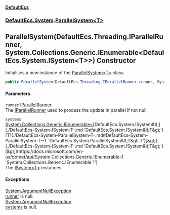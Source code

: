 #### [DefaultEcs](./index.md 'index')
### [DefaultEcs.System](./DefaultEcs-System.md 'DefaultEcs.System').[ParallelSystem&lt;T&gt;](./DefaultEcs-System-ParallelSystem-T-.md 'DefaultEcs.System.ParallelSystem&lt;T&gt;')
## ParallelSystem(DefaultEcs.Threading.IParallelRunner, System.Collections.Generic.IEnumerable&lt;DefaultEcs.System.ISystem&lt;T&gt;&gt;) Constructor
Initialises a new instance of the [ParallelSystem&lt;T&gt;](./DefaultEcs-System-ParallelSystem-T-.md 'DefaultEcs.System.ParallelSystem&lt;T&gt;') class.  
```csharp
public ParallelSystem(DefaultEcs.Threading.IParallelRunner runner, System.Collections.Generic.IEnumerable<DefaultEcs.System.ISystem<T>> systems);
```
#### Parameters
<a name='DefaultEcs-System-ParallelSystem-T--ParallelSystem(DefaultEcs-Threading-IParallelRunner_System-Collections-Generic-IEnumerable-DefaultEcs-System-ISystem-T--)-runner'></a>
`runner` [IParallelRunner](./DefaultEcs-Threading-IParallelRunner.md 'DefaultEcs.Threading.IParallelRunner')  
The [IParallelRunner](./DefaultEcs-Threading-IParallelRunner.md 'DefaultEcs.Threading.IParallelRunner') used to process the update in parallel if not null.  
  
<a name='DefaultEcs-System-ParallelSystem-T--ParallelSystem(DefaultEcs-Threading-IParallelRunner_System-Collections-Generic-IEnumerable-DefaultEcs-System-ISystem-T--)-systems'></a>
`systems` [System.Collections.Generic.IEnumerable&lt;](https://docs.microsoft.com/en-us/dotnet/api/System.Collections.Generic.IEnumerable-1 'System.Collections.Generic.IEnumerable`1')[DefaultEcs.System.ISystem&lt;](./DefaultEcs-System-ISystem-T-.md 'DefaultEcs.System.ISystem&lt;T&gt;')[T](./DefaultEcs-System-ParallelSystem-T-.md#DefaultEcs-System-ParallelSystem-T--T 'DefaultEcs.System.ParallelSystem&lt;T&gt;.T')[&gt;](./DefaultEcs-System-ISystem-T-.md 'DefaultEcs.System.ISystem&lt;T&gt;')[&gt;](https://docs.microsoft.com/en-us/dotnet/api/System.Collections.Generic.IEnumerable-1 'System.Collections.Generic.IEnumerable`1')  
The [ISystem&lt;T&gt;](./DefaultEcs-System-ISystem-T-.md 'DefaultEcs.System.ISystem&lt;T&gt;') instances.  
  
#### Exceptions
[System.ArgumentNullException](https://docs.microsoft.com/en-us/dotnet/api/System.ArgumentNullException 'System.ArgumentNullException')  
[runner](#DefaultEcs-System-ParallelSystem-T--ParallelSystem(DefaultEcs-Threading-IParallelRunner_System-Collections-Generic-IEnumerable-DefaultEcs-System-ISystem-T--)-runner 'DefaultEcs.System.ParallelSystem&lt;T&gt;.ParallelSystem(DefaultEcs.Threading.IParallelRunner, System.Collections.Generic.IEnumerable&lt;DefaultEcs.System.ISystem&lt;T&gt;&gt;).runner') is null.  
[System.ArgumentNullException](https://docs.microsoft.com/en-us/dotnet/api/System.ArgumentNullException 'System.ArgumentNullException')  
[systems](#DefaultEcs-System-ParallelSystem-T--ParallelSystem(DefaultEcs-Threading-IParallelRunner_System-Collections-Generic-IEnumerable-DefaultEcs-System-ISystem-T--)-systems 'DefaultEcs.System.ParallelSystem&lt;T&gt;.ParallelSystem(DefaultEcs.Threading.IParallelRunner, System.Collections.Generic.IEnumerable&lt;DefaultEcs.System.ISystem&lt;T&gt;&gt;).systems') is null.  
